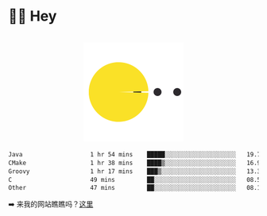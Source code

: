 
# 👋🏻 Hey
<div align="center">
	<br>
	<img src="https://raw.githubusercontent.com/Aniket965/Aniket965/master/pacman.svg?sanitize=true" width="200" height="200">
	<br>
</div>

<!--START_SECTION:waka-->

```txt
Java                   1 hr 54 mins    █████░░░░░░░░░░░░░░░░░░░░   19.76 %
CMake                  1 hr 38 mins    ████▒░░░░░░░░░░░░░░░░░░░░   16.93 %
Groovy                 1 hr 17 mins    ███▒░░░░░░░░░░░░░░░░░░░░░   13.35 %
C                      49 mins         ██░░░░░░░░░░░░░░░░░░░░░░░   08.54 %
Other                  47 mins         ██░░░░░░░░░░░░░░░░░░░░░░░   08.13 %
```

<!--END_SECTION:waka-->

 ➡️  来我的网站瞧瞧吗？[这里](https://www.shaolongfei.com)
